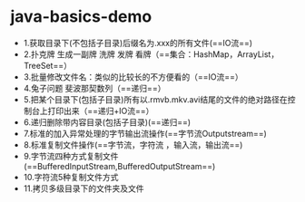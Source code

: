 # java-basics-demo
 - 1.获取目录下(不包括子目录)后缀名为.xxx的所有文件(==IO流==)
 - 2.扑克牌 生成一副牌 洗牌 发牌 看牌（==集合：HashMap，ArrayList，TreeSet==）
 - 3.批量修改文件名：类似的比较长的不方便看的（==IO流==）
 - 4.兔子问题 斐波那契数列（==递归==）
 - 5.把某个目录下(包括子目录)所有以.rmvb.mkv.avi结尾的文件的绝对路径在控制台上打印出来（==递归+IO流==）
 - 6.递归删除带内容目录(包括子目录)(==递归==)
 - 7.标准的加入异常处理的字节输出流操作(==字节流Outputstream==)
 - 8.标准复制文件操作(==字节流，字符流 ，输入流，输出流==)
 - 9.字节流四种方式复制文件(==BufferedInputStream,BufferedOutputStream==)
 - 10.字符流5种复制文件方式
 - 11.拷贝多级目录下的文件夹及文件